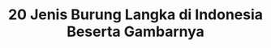 ---
layout: post
title: "20 Jenis Burung Langka di Indonesia Beserta Gambarnya"
categories: [Tips Burung]
---
